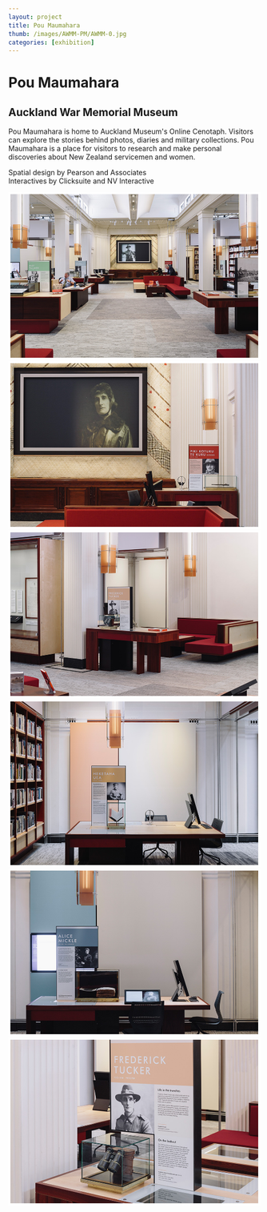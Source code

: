 ```yaml
---
layout: project
title: Pou Maumahara
thumb: /images/AWMM-PM/AWMM-0.jpg
categories: [exhibition]
---
```


# Pou Maumahara

## Auckland War Memorial Museum

Pou Maumahara is home to Auckland Museum's Online Cenotaph. Visitors can explore the stories behind photos, diaries and military collections. Pou Maumahara is a place for visitors to research and make personal discoveries about New Zealand servicemen and women. 

Spatial design by Pearson and Associates  
Interactives by Clicksuite and NV Interactive

![](/images/AWMM-PM/AWMM-1.jpg)
![](/images/AWMM-PM/AWMM-2.jpg)
![](/images/AWMM-PM/AWMM-3.jpg)
![](/images/AWMM-PM/AWMM-4.jpg)
![](/images/AWMM-PM/AWMM-5.jpg)
![](/images/AWMM-PM/AWMM-6.jpg)